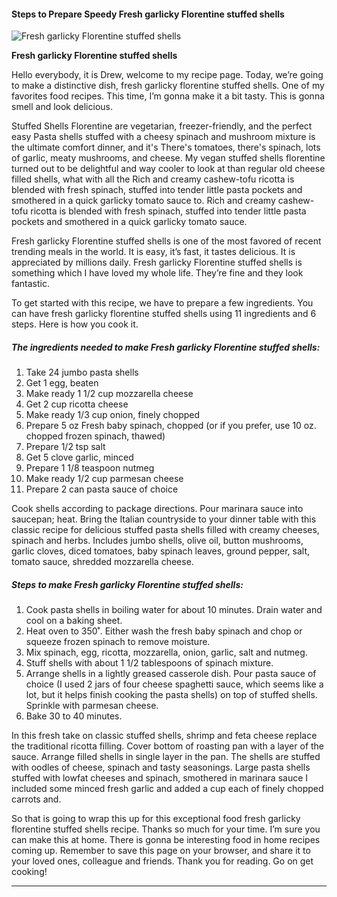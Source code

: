             

#### Steps to Prepare Speedy Fresh garlicky Florentine stuffed shells

![Fresh garlicky Florentine stuffed shells](https://img-global.cpcdn.com/recipes/5568132161208320/751x532cq70/fresh-garlicky-florentine-stuffed-shells-recipe-main-photo.jpg)

**Fresh garlicky Florentine stuffed shells**

Hello everybody, it is Drew, welcome to my recipe page. Today, we’re going to make a distinctive dish, fresh garlicky florentine stuffed shells. One of my favorites food recipes. This time, I’m gonna make it a bit tasty. This is gonna smell and look delicious.

Stuffed Shells Florentine are vegetarian, freezer-friendly, and the perfect easy Pasta shells stuffed with a cheesy spinach and mushroom mixture is the ultimate comfort dinner, and it's There's tomatoes, there's spinach, lots of garlic, meaty mushrooms, and cheese. My vegan stuffed shells florentine turned out to be delightful and way cooler to look at than regular old cheese filled shells, what with all the Rich and creamy cashew-tofu ricotta is blended with fresh spinach, stuffed into tender little pasta pockets and smothered in a quick garlicky tomato sauce to. Rich and creamy cashew-tofu ricotta is blended with fresh spinach, stuffed into tender little pasta pockets and smothered in a quick garlicky tomato sauce.

Fresh garlicky Florentine stuffed shells is one of the most favored of recent trending meals in the world. It is easy, it’s fast, it tastes delicious. It is appreciated by millions daily. Fresh garlicky Florentine stuffed shells is something which I have loved my whole life. They’re fine and they look fantastic.

To get started with this recipe, we have to prepare a few ingredients. You can have fresh garlicky florentine stuffed shells using 11 ingredients and 6 steps. Here is how you cook it.

##### The ingredients needed to make Fresh garlicky Florentine stuffed shells:

1.  Take 24 jumbo pasta shells
2.  Get 1 egg, beaten
3.  Make ready 1 1/2 cup mozzarella cheese
4.  Get 2 cup ricotta cheese
5.  Make ready 1/3 cup onion, finely chopped
6.  Prepare 5 oz Fresh baby spinach, chopped (or if you prefer, use 10 oz. chopped frozen spinach, thawed)
7.  Prepare 1/2 tsp salt
8.  Get 5 clove garlic, minced
9.  Prepare 1 1/8 teaspoon nutmeg
10.  Make ready 1/2 cup parmesan cheese
11.  Prepare 2 can pasta sauce of choice

Cook shells according to package directions. Pour marinara sauce into saucepan; heat. Bring the Italian countryside to your dinner table with this classic recipe for delicious stuffed pasta shells filled with creamy cheeses, spinach and herbs. Includes jumbo shells, olive oil, button mushrooms, garlic cloves, diced tomatoes, baby spinach leaves, ground pepper, salt, tomato sauce, shredded mozzarella cheese.

##### Steps to make Fresh garlicky Florentine stuffed shells:

1.  Cook pasta shells in boiling water for about 10 minutes. Drain water and cool on a baking sheet.
2.  Heat oven to 350˚. Either wash the fresh baby spinach and chop or squeeze frozen spinach to remove moisture.
3.  Mix spinach, egg, ricotta, mozzarella, onion, garlic, salt and nutmeg.
4.  Stuff shells with about 1 1/2 tablespoons of spinach mixture.
5.  Arrange shells in a lightly greased casserole dish. Pour pasta sauce of choice (I used 2 jars of four cheese spaghetti sauce, which seems like a lot, but it helps finish cooking the pasta shells) on top of stuffed shells. Sprinkle with parmesan cheese.
6.  Bake 30 to 40 minutes.

In this fresh take on classic stuffed shells, shrimp and feta cheese replace the traditional ricotta filling. Cover bottom of roasting pan with a layer of the sauce. Arrange filled shells in single layer in the pan. The shells are stuffed with oodles of cheese, spinach and tasty seasonings. Large pasta shells stuffed with lowfat cheeses and spinach, smothered in marinara sauce I included some minced fresh garlic and added a cup each of finely chopped carrots and.

So that is going to wrap this up for this exceptional food fresh garlicky florentine stuffed shells recipe. Thanks so much for your time. I’m sure you can make this at home. There is gonna be interesting food in home recipes coming up. Remember to save this page on your browser, and share it to your loved ones, colleague and friends. Thank you for reading. Go on get cooking!

* * *
